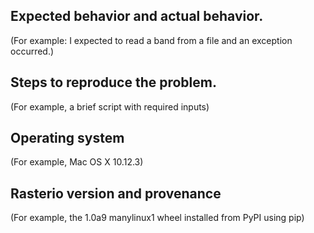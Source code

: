 <!--

WELCOME ABOARD!

Hi and welcome to the Rasterio project. We appreciate bug reports, questions about documentation, and suggestions for new features. This issue template isn't intended to ward you off; only to intercept and redirect one particular category of
reports, and to collect a few important facts that issue reporters often omit.

You think you've found something? We believe you.

Please note: Rasterio contains extension modules and is thus susceptible to C library compatibility issues. If you are reporting an installation or module import issue, please note that this project only accepts reports about problems with packages downloaded from the Python Package Index. Conda users should take issues to one of the following trackers:

- https://github.com/ContinuumIO/anaconda-issues/issues
- https://github.com/conda-forge/fiona-feedstock

-->

## Expected behavior and actual behavior.

(For example: I expected to read a band from a file and an exception occurred.)

## Steps to reproduce the problem.

(For example, a brief script with required inputs)

## Operating system

(For example, Mac OS X 10.12.3)

## Rasterio version and provenance

(For example, the 1.0a9 manylinux1 wheel installed from PyPI using pip)
